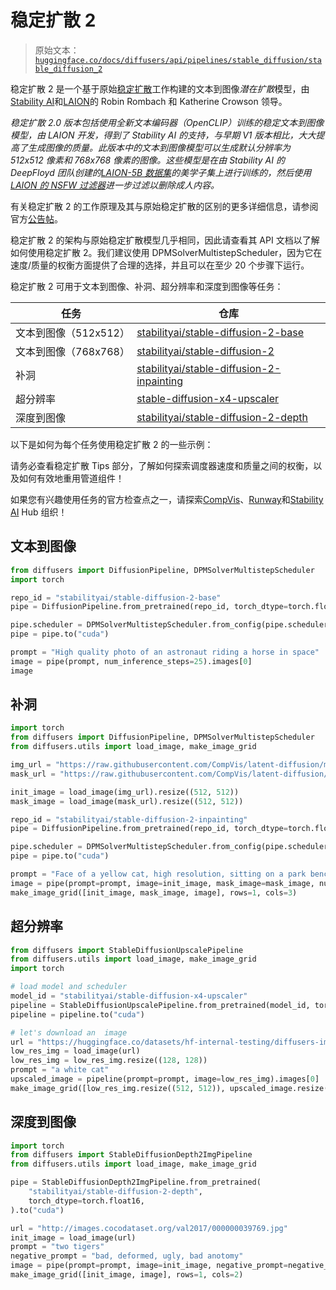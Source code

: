 # 稳定扩散 2

> 原始文本：[`huggingface.co/docs/diffusers/api/pipelines/stable_diffusion/stable_diffusion_2`](https://huggingface.co/docs/diffusers/api/pipelines/stable_diffusion/stable_diffusion_2)

稳定扩散 2 是一个基于原始[稳定扩散](https://stability.ai/blog/stable-diffusion-public-release)工作构建的文本到图像*潜在扩散*模型，由[Stability AI](https://stability.ai/)和[LAION](https://laion.ai/)的 Robin Rombach 和 Katherine Crowson 领导。

*稳定扩散 2.0 版本包括使用全新文本编码器（OpenCLIP）训练的稳定文本到图像模型，由 LAION 开发，得到了 Stability AI 的支持，与早期 V1 版本相比，大大提高了生成图像的质量。此版本中的文本到图像模型可以生成默认分辨率为 512x512 像素和 768x768 像素的图像。这些模型是在由 Stability AI 的 DeepFloyd 团队创建的[LAION-5B 数据集](https://laion.ai/blog/laion-5b/)的美学子集上进行训练的，然后使用[LAION 的 NSFW 过滤器](https://openreview.net/forum?id=M3Y74vmsMcY)进一步过滤以删除成人内容。*

有关稳定扩散 2 的工作原理及其与原始稳定扩散的区别的更多详细信息，请参阅官方[公告帖](https://stability.ai/blog/stable-diffusion-v2-release)。

稳定扩散 2 的架构与原始稳定扩散模型几乎相同，因此请查看其 API 文档以了解如何使用稳定扩散 2。我们建议使用 DPMSolverMultistepScheduler，因为它在速度/质量的权衡方面提供了合理的选择，并且可以在至少 20 个步骤下运行。

稳定扩散 2 可用于文本到图像、补洞、超分辨率和深度到图像等任务：

| 任务 | 仓库 |
| --- | --- |
| 文本到图像（512x512） | [stabilityai/stable-diffusion-2-base](https://huggingface.co/stabilityai/stable-diffusion-2-base) |
| 文本到图像（768x768） | [stabilityai/stable-diffusion-2](https://huggingface.co/stabilityai/stable-diffusion-2) |
| 补洞 | [stabilityai/stable-diffusion-2-inpainting](https://huggingface.co/stabilityai/stable-diffusion-2-inpainting) |
| 超分辨率 | [stable-diffusion-x4-upscaler](https://huggingface.co/stabilityai/stable-diffusion-x4-upscaler) |
| 深度到图像 | [stabilityai/stable-diffusion-2-depth](https://huggingface.co/stabilityai/stable-diffusion-2-depth) |

以下是如何为每个任务使用稳定扩散 2 的一些示例：

请务必查看稳定扩散 Tips 部分，了解如何探索调度器速度和质量之间的权衡，以及如何有效地重用管道组件！

如果您有兴趣使用任务的官方检查点之一，请探索[CompVis](https://huggingface.co/CompVis)、[Runway](https://huggingface.co/runwayml)和[Stability AI](https://huggingface.co/stabilityai) Hub 组织！

## 文本到图像

```py
from diffusers import DiffusionPipeline, DPMSolverMultistepScheduler
import torch

repo_id = "stabilityai/stable-diffusion-2-base"
pipe = DiffusionPipeline.from_pretrained(repo_id, torch_dtype=torch.float16, revision="fp16")

pipe.scheduler = DPMSolverMultistepScheduler.from_config(pipe.scheduler.config)
pipe = pipe.to("cuda")

prompt = "High quality photo of an astronaut riding a horse in space"
image = pipe(prompt, num_inference_steps=25).images[0]
image
```

## 补洞

```py
import torch
from diffusers import DiffusionPipeline, DPMSolverMultistepScheduler
from diffusers.utils import load_image, make_image_grid

img_url = "https://raw.githubusercontent.com/CompVis/latent-diffusion/main/data/inpainting_examples/overture-creations-5sI6fQgYIuo.png"
mask_url = "https://raw.githubusercontent.com/CompVis/latent-diffusion/main/data/inpainting_examples/overture-creations-5sI6fQgYIuo_mask.png"

init_image = load_image(img_url).resize((512, 512))
mask_image = load_image(mask_url).resize((512, 512))

repo_id = "stabilityai/stable-diffusion-2-inpainting"
pipe = DiffusionPipeline.from_pretrained(repo_id, torch_dtype=torch.float16, revision="fp16")

pipe.scheduler = DPMSolverMultistepScheduler.from_config(pipe.scheduler.config)
pipe = pipe.to("cuda")

prompt = "Face of a yellow cat, high resolution, sitting on a park bench"
image = pipe(prompt=prompt, image=init_image, mask_image=mask_image, num_inference_steps=25).images[0]
make_image_grid([init_image, mask_image, image], rows=1, cols=3)
```

## 超分辨率

```py
from diffusers import StableDiffusionUpscalePipeline
from diffusers.utils import load_image, make_image_grid
import torch

# load model and scheduler
model_id = "stabilityai/stable-diffusion-x4-upscaler"
pipeline = StableDiffusionUpscalePipeline.from_pretrained(model_id, torch_dtype=torch.float16)
pipeline = pipeline.to("cuda")

# let's download an  image
url = "https://huggingface.co/datasets/hf-internal-testing/diffusers-images/resolve/main/sd2-upscale/low_res_cat.png"
low_res_img = load_image(url)
low_res_img = low_res_img.resize((128, 128))
prompt = "a white cat"
upscaled_image = pipeline(prompt=prompt, image=low_res_img).images[0]
make_image_grid([low_res_img.resize((512, 512)), upscaled_image.resize((512, 512))], rows=1, cols=2)
```

## 深度到图像

```py
import torch
from diffusers import StableDiffusionDepth2ImgPipeline
from diffusers.utils import load_image, make_image_grid

pipe = StableDiffusionDepth2ImgPipeline.from_pretrained(
    "stabilityai/stable-diffusion-2-depth",
    torch_dtype=torch.float16,
).to("cuda")

url = "http://images.cocodataset.org/val2017/000000039769.jpg"
init_image = load_image(url)
prompt = "two tigers"
negative_prompt = "bad, deformed, ugly, bad anotomy"
image = pipe(prompt=prompt, image=init_image, negative_prompt=negative_prompt, strength=0.7).images[0]
make_image_grid([init_image, image], rows=1, cols=2)
```

